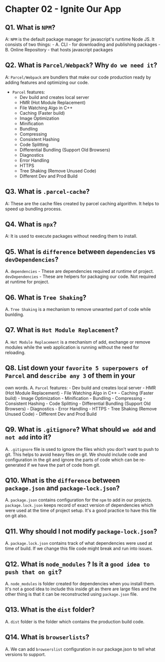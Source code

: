 # Chapter 02 - Ignite Our App

## Q1. What is `NPM`?
A: `NPM` is the default package manager for javascript's runtime Node JS. It consists of two things:
    - A. CLI - for downloading and publishing packages
    - B. Online Repository - that hosts javascript packages

## Q2. What is `Parcel/Webpack`? Why `do we need it`?
A: `Parcel/Webpack` are bundlers that make our code production ready by adding features and optimizing our code.

- `Parcel` features:
    - Dev build and creates local server
    - HMR (Hot Module Replacement)
    - File Watching Algo in C++
    - Caching (Faster build)
    - Image Optimization
    - Minification
    - Bundling
    - Compressing
    - Consistent Hashing
    - Code Splitting
    - Differential Bundling (Support Old Browsers)
    - Diagnostics
    - Error Handling
    - HTTPS
    - Tree Shaking (Remove Unused Code)
    - Different Dev and Prod Build

## Q3. What is `.parcel-cache`?
A: These are the cache files created by parcel caching algorithm. It helps to speed up bundling process.

## Q4. What is `npx`?
A: It is used to execute packages without needing them to install.

## Q5. What is `difference` between `dependencies` vs `devDependencies`?
A. `dependencies` - These are dependencies required at runtime of project. `devDependencies` - These are helpers for packaging our code. Not required at runtime for project.

## Q6. What is `Tree Shaking`?
A. `Tree Shaking` is a mechanism to remove unwanted part of code while bunlding.

## Q7. What is `Hot Module Replacement`?
A. `Hot Module Replacement` is a mechanism of add, exchange or remove modules while the web application is running without the need for reloading.

## Q8. List down your `favorite 5 superpowers of Parcel` and `describe any 3` of them in your
own words.
A. `Parcel` features:
    - Dev build and creates local server
    - HMR (Hot Module Replacement)
    - File Watching Algo in C++
    - Caching (Faster build)
    - Image Optimization
    - Minification
    - Bundling
    - Compressing
    - Consistent Hashing
    - Code Splitting
    - Differential Bundling (Support Old Browsers)
    - Diagnostics
    - Error Handling
    - HTTPS
    - Tree Shaking (Remove Unused Code)
    - Different Dev and Prod Build

## Q9. What is `.gitignore`? What should `we add` and `not add` into it?
A. `.gitignore` file is used to ignore the files which you don't want to push to git. This helps to avoid heavy files on git. We should include code and configuration in the git and ignore the parts of code which can be re-generated if we have the part of code from git.

## Q10. What is the `difference` between `package.json` and `package-lock.json`?
A. `package.json` contains configuration for the `npm` to add in our projects. `package.lock.json` keeps record of exact version of dependencies which were used at the time of project setup. It's a good practice to have this file on git also.

## Q11. Why should I not modify `package-lock.json`?
A. `package.lock.json` contains track of what dependencies were used at time of build. If we change this file code might break and run into issues.

## Q12. What is `node_modules` ? Is it a `good idea to push that on git`?
A. `node_modules` is folder created for dependencies when you install them. It's not a good idea to include this inside git as there are large files and the other thing is that it can be reconstructed using `package.json` file.

## Q13. What is the `dist` folder?
A. `dist` folder is the folder which contains the production build code.

## Q14. What is `browserlists`?
A. We can add `browserslist` configuration in our package.json to tell what versions to support.